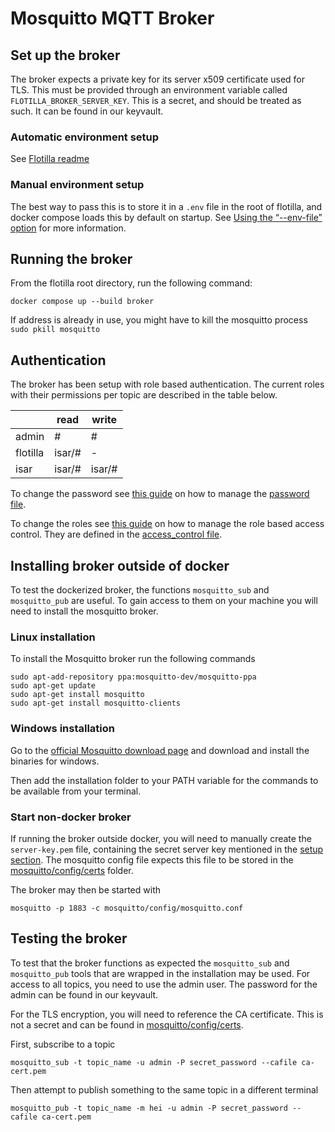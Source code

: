 # Mosquitto MQTT Broker

## Set up the broker

The broker expects a private key for its server x509 certificate used for TLS.
This must be provided through an environment variable called `FLOTILLA_BROKER_SERVER_KEY`.
This is a secret, and should be treated as such. It can be found in our keyvault.

### Automatic environment setup

See [Flotilla readme](../README.md#automatic-environment-setup)

### Manual environment setup

The best way to pass this is to store it in a `.env` file in the root of flotilla, and docker compose loads this by default on startup.
See [Using the “--env-file” option](https://docs.docker.com/compose/environment-variables/#using-the---env-file--option) for more information.

## Running the broker

From the flotilla root directory, run the following command:

```
docker compose up --build broker
```

If address is already in use, you might have to kill the mosquitto process `sudo pkill mosquitto`

## Authentication

The broker has been setup with role based authentication.
The current roles with their permissions per topic are described in the table below.

|          | read   | write  |
| -------- | ------ | ------ |
| admin    | #      | #      |
| flotilla | isar/# | -      |
| isar     | isar/# | isar/# |

To change the password see [this guide](https://mosquitto.org/documentation/authentication-methods/)
on how to manage the [password file](./mosquitto/config/passwd_file).

To change the roles see [this guide]()
on how to manage the role based access control.
They are defined in the [access_control file](./mosquitto/config/access_control).

## Installing broker outside of docker

To test the dockerized broker, the functions `mosquitto_sub` and `mosquitto_pub` are useful.
To gain access to them on your machine you will need to install the mosquitto broker.

### Linux installation

To install the Mosquitto broker run the following commands

```
sudo apt-add-repository ppa:mosquitto-dev/mosquitto-ppa
sudo apt-get update
sudo apt-get install mosquitto
sudo apt-get install mosquitto-clients
```

### Windows installation

Go to the [official Mosquitto download page](https://mosquitto.org/download/) and download and install the
binaries for windows.

Then add the installation folder to your PATH variable for the commands to be available from your terminal.

### Start non-docker broker

If running the broker outside docker, you will need to manually create the `server-key.pem` file, containing the secret server key
mentioned in the [setup section](#set-up-the-broker).
The mosquitto config file expects this file to be stored in the [mosquitto/config/certs](./mosquitto/config/certs) folder.

The broker may then be started with

```
mosquitto -p 1883 -c mosquitto/config/mosquitto.conf
```

## Testing the broker

To test that the broker functions as expected the `mosquitto_sub` and `mosquitto_pub` tools that are wrapped in the installation may be used.
For access to all topics, you need to use the admin user.
The password for the admin can be found in our keyvault.

For the TLS encryption, you will need to reference the CA certificate. This is not a secret and can be found in [mosquitto/config/certs](./mosquitto/config/certs).

First, subscribe to a topic

```
mosquitto_sub -t topic_name -u admin -P secret_password --cafile ca-cert.pem
```

Then attempt to publish something to the same topic in a different terminal

```
mosquitto_pub -t topic_name -m hei -u admin -P secret_password --cafile ca-cert.pem
```
